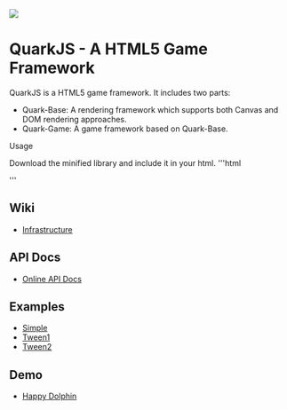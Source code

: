 <img src="http://quark-dev-team.github.com/quarkjs/wiki/images/quark.jpg">

QuarkJS - A HTML5 Game Framework
================================

QuarkJS is a HTML5 game framework. It includes two parts:

* Quark-Base: A rendering framework which supports both Canvas and DOM rendering approaches.
* Quark-Game: A game framework based on Quark-Base.

Usage

Download the minified library and include it in your html.
'''html
<script src="js/quark.base-1.0.0.alpha.min.js"></script>
'''

Wiki
-----------------
* [Infrastructure](http://github.com/quark-dev-team/quarkjs/wiki/Quark-Infrastructure)

API Docs
-----------------
* [Online API Docs](http://quark-dev-team.github.com/quarkjs/docs/)

Examples
-----------------
* [Simple](http://quark-dev-team.github.com/quarkjs/examples/simple1.html)
* [Tween1](http://quark-dev-team.github.com/quarkjs/examples/tween1.html)
* [Tween2](http://quark-dev-team.github.com/quarkjs/examples/tween2.html)

Demo
-----------------
* [Happy Dolphin](http://www.riaidea.com/html5/dolphin/)